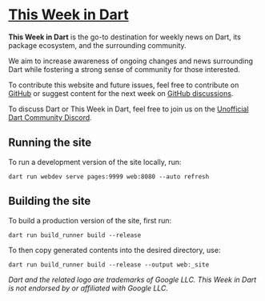 # [This Week in Dart](https://thisweekindart.dev)

**This Week in Dart** is the go-to destination
for weekly news on Dart, its package ecosystem, and the surrounding community.

We aim to increase awareness of ongoing changes and news surrounding Dart
while fostering a strong sense of community for those interested.

To contribute this website and future issues,
feel free to contribute on [GitHub](https://github.com/parlough/thisweekindart)
or suggest content for the next week
on [GitHub discussions](https://github.com/parlough/thisweekindart/discussions).

To discuss Dart or This Week in Dart,
feel free to join us
on the [Unofficial Dart Community Discord](https://discord.gg/Qt6DgfAWWx).

## Running the site

To run a development version of the site locally, run: 

```shell
dart run webdev serve pages:9999 web:8080 --auto refresh
```

## Building the site

To build a production version of the site, first run:

```shell
dart run build_runner build --release
```

To then copy generated contents into the desired directory, use:

```shell
dart run build_runner build --release --output web:_site
```

_Dart and the related logo are trademarks of Google LLC. 
This Week in Dart is not endorsed by or affiliated with Google LLC._
